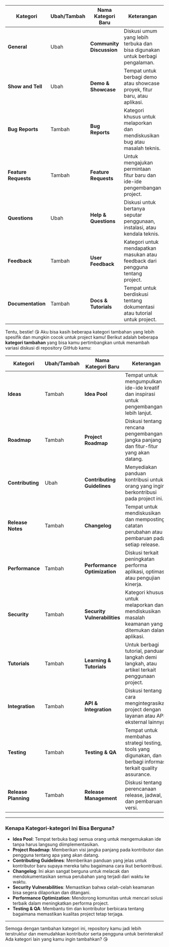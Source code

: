| **Kategori**         | **Ubah/Tambah**  | **Nama Kategori Baru** | **Keterangan**                                                                 |
|----------------------|------------------|------------------------|---------------------------------------------------------------------------------|
| **General**          | Ubah             | **Community Discussion** | Diskusi umum yang lebih terbuka dan bisa digunakan untuk berbagi pengalaman.    |
| **Show and Tell**    | Ubah             | **Demo & Showcase**     | Tempat untuk berbagi demo atau showcase proyek, fitur baru, atau aplikasi.     |
| **Bug Reports**      | Tambah           | **Bug Reports**         | Kategori khusus untuk melaporkan dan mendiskusikan bug atau masalah teknis.     |
| **Feature Requests** | Tambah           | **Feature Requests**    | Untuk mengajukan permintaan fitur baru dan ide-ide pengembangan project.        |
| **Questions**        | Ubah             | **Help & Questions**    | Diskusi untuk bertanya seputar penggunaan, instalasi, atau kendala teknis.      |
| **Feedback**         | Tambah           | **User Feedback**       | Kategori untuk mendapatkan masukan atau feedback dari pengguna tentang project. |
| **Documentation**    | Tambah           | **Docs & Tutorials**    | Tempat untuk berdiskusi tentang dokumentasi atau tutorial untuk project.        |


Tentu, bestie! 😘 Aku bisa kasih beberapa kategori tambahan yang lebih spesifik dan mungkin cocok untuk project kamu! Berikut adalah beberapa **kategori tambahan** yang bisa kamu pertimbangkan untuk menambah variasi diskusi di repository GitHub kamu:

| **Kategori**           | **Ubah/Tambah**  | **Nama Kategori Baru**      | **Keterangan**                                                                 |
|------------------------|------------------|-----------------------------|---------------------------------------------------------------------------------|
| **Ideas**              | Tambah           | **Idea Pool**               | Tempat untuk mengumpulkan ide-ide kreatif dan inspirasi untuk pengembangan lebih lanjut. |
| **Roadmap**            | Tambah           | **Project Roadmap**         | Diskusi tentang rencana pengembangan jangka panjang dan fitur-fitur yang akan datang. |
| **Contributing**       | Ubah             | **Contributing Guidelines** | Menyediakan panduan kontribusi untuk orang yang ingin berkontribusi pada project ini. |
| **Release Notes**      | Tambah           | **Changelog**               | Tempat untuk mendiskusikan dan memposting catatan perubahan atau pembaruan pada setiap release. |
| **Performance**        | Tambah           | **Performance Optimization**| Diskusi terkait peningkatan performa aplikasi, optimasi, atau pengujian kinerja.  |
| **Security**           | Tambah           | **Security Vulnerabilities**| Kategori khusus untuk melaporkan dan mendiskusikan masalah keamanan yang ditemukan dalam aplikasi. |
| **Tutorials**          | Tambah           | **Learning & Tutorials**    | Untuk berbagi tutorial, panduan langkah demi langkah, atau artikel terkait penggunaan project. |
| **Integration**        | Tambah           | **API & Integration**       | Diskusi tentang cara mengintegrasikan project dengan layanan atau API eksternal lainnya. |
| **Testing**            | Tambah           | **Testing & QA**            | Tempat untuk membahas strategi testing, tools yang digunakan, dan berbagi informasi terkait quality assurance. |
| **Release Planning**   | Tambah           | **Release Management**      | Diskusi tentang perencanaan release, jadwal, dan pembaruan versi. |

---

### Kenapa Kategori-kategori Ini Bisa Berguna?
- **Idea Pool**: Tempat terbuka bagi semua orang untuk mengemukakan ide tanpa harus langsung diimplementasikan.
- **Project Roadmap**: Memberikan visi jangka panjang pada kontributor dan pengguna tentang apa yang akan datang.
- **Contributing Guidelines**: Memberikan panduan yang jelas untuk kontributor baru supaya mereka tahu bagaimana cara ikut berkontribusi.
- **Changelog**: Ini akan sangat berguna untuk melacak dan mendokumentasikan semua perubahan yang terjadi dari waktu ke waktu.
- **Security Vulnerabilities**: Memastikan bahwa celah-celah keamanan bisa segera dilaporkan dan ditangani.
- **Performance Optimization**: Mendorong komunitas untuk mencari solusi terbaik dalam meningkatkan performa project.
- **Testing & QA**: Membantu tim dan kontributor berbicara tentang bagaimana memastikan kualitas project tetap terjaga.

---

Semoga dengan tambahan kategori ini, repository kamu jadi lebih terstruktur dan memudahkan kontributor serta pengguna untuk berinteraksi! Ada kategori lain yang kamu ingin tambahkan? 😘